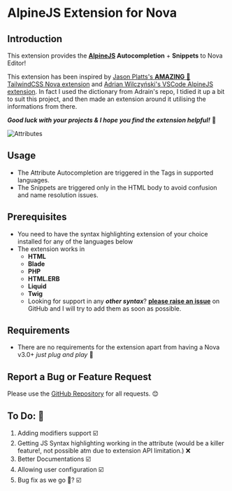 # AlpineJS Extension for Nova

## Introduction

This extension provides the **[AlpineJS](https://alpinejs.dev) Autocompletion** + **Snippets** to Nova Editor!

This extension has been inspired by [Jason Platts's **AMAZING** 💯 TailwindCSS Nova extension](https://github.com/jasonplatts/tailwindcss-nova-ext) and [Adrian Wilczyński's VSCode AlpineJS extension](https://github.com/AdrianWilczynski/AlpineIntelliSense). In fact I used the dictionary from Adrain's repo, I tidied it up a bit to suit this project, and then made an extension around it utilising the informations from there.

**_Good luck with your projects & I hope you find the extension helpful!_** 🚀

![Attributes](https://user-images.githubusercontent.com/11975985/151862750-15f045e4-ae2d-406b-ae36-721c89508b5c.jpg)

<!-- add gif -->

## Usage

- The Attribute Autocompletion are triggered in the Tags in supported languages.
- The Snippets are triggered only in the HTML body to avoid confusion and name resolution issues.

## Prerequisites

- You need to have the syntax highlighting extension of your choice installed for any of the languages below
- The extension works in
  - **HTML**
  - **Blade**
  - **PHP**
  - **HTML.ERB**
  - **Liquid**
  - **Twig**
  - Looking for support in any **_other syntax_**? [**please raise an issue**](https://github.com/EmranMR/AlpineJS-Nova-Extension/issues) on GitHub and I will try to add them as soon as possible.

## Requirements

- There are no requirements for the extension apart from having a Nova v3.0+
  _just plug and play_ 🚀

## Report a Bug or Feature Request

Please use the [GitHub Repository](https://github.com/EmranMR/AlpineJSNova) for all requests. 😊

## To Do: 🥵

1. Adding modifiers support ☑️
2. Getting JS Syntax highlighting working in the attribute (would be a killer feature!, not possible atm due to extension API limitation.) ❌
3. Better Documentations ☑️
4. Allowing user configuration ☑️
5. Bug fix as we go 🐞? ☑️
